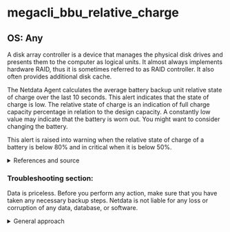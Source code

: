# megacli_bbu_relative_charge

## OS: Any

A disk array controller is a device that manages the physical disk drives and presents them to the
computer as logical units. It almost always implements hardware RAID, thus it is sometimes referred
to as RAID controller. It also often provides additional disk cache.

The Netdata Agent calculates the average battery backup unit relative state of charge over the last
10 seconds. This alert indicates that the state of charge is low. The relative state of charge is an
indication of full charge capacity percentage in relation to the design capacity. A constantly low
value may indicate that the battery is worn out. You might want to consider changing the battery.

This alert is raised into warning when the relative state of charge of a battery is below 80% and in
critical when it is below 50%.


<details>
<summary>References and source</summary>

1. [MegaRAID SAS Software User Guide \[pdf download\]](https://docs.broadcom.com/docs/12353236)
2. [MegaCLI commands cheatsheet](https://www.broadcom.com/support/knowledgebase/1211161496959/megacli-commands)

</details>

### Troubleshooting section:

Data is priceless. Before you perform any action, make sure that you have taken any necessary backup
steps. Netdata is not liable for any loss or corruption of any data, database, or software.

<details>
 <summary>General approach</summary>

1. Gather more information about your battery units in all of your adapters

      ```
      root@netdata # megacli -AdpBbuCmd -GetBbuStatus -aALL
      ```

2. Perform a battery check in the battery which had low relative charge. **Before perform any
   action, consult the manual's <sup>[1](https://docs.broadcom.com/docs/12353236) </sup>
   section {`7.14`}**

      ```
      root@netdata # megacli -AdpBbuCmd -BbuLearn -aX // X is the adaptor's number
      ```

3. Replace the battery in question if needed.

</details>
